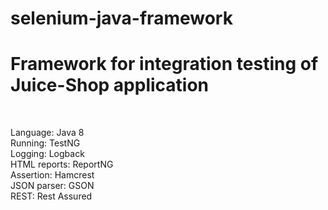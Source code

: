 # selenium-java-framework

<h1>Framework for integration testing of Juice-Shop application</h1> <br/>

Language: Java 8  <br/>
Running: TestNG  <br/>
Logging: Logback <br/>
HTML reports: ReportNG <br/>
Assertion: Hamcrest <br/>
JSON parser: GSON <br/>
REST: Rest Assured <br/>

